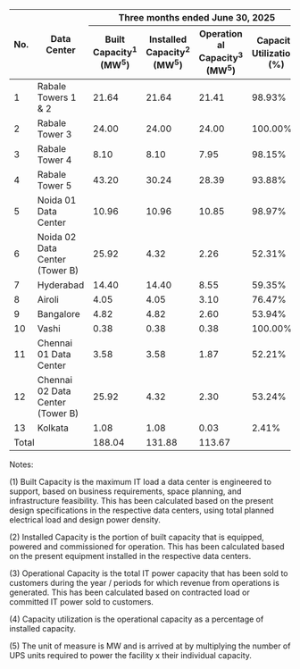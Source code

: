 <table><thead><tr><th rowspan="2">No.</th><th rowspan="2">Data Center</th><th colspan="4">Three months ended June 30, 2025</th><th colspan="4">Fiscal 2025</th><th colspan="4">Fiscal 2024</th><th colspan="4">Fiscal 2023</th></tr><tr><th>Built Capacity<sup>1</sup><br>(MW<sup>5</sup>)</th><th>Installed Capacity<sup>2</sup><br>(MW<sup>5</sup>)</th><th>Operation<br>al<br>Capacity<sup>3</sup><br>(MW<sup>5</sup>)</th><th>Capacity<br>Utilization<sup>4</sup><br>(%)</th><th>Built Capacity<sup>1</sup><br>(MW<sup>5</sup>)</th><th>Installed Capacity<sup>2</sup><br>(MW<sup>5</sup>)</th><th>Operation<br>al<br>Capacity<sup>3</sup><br>(MW<sup>5</sup>)</th><th>Capacity<br>Utilization<sup>4</sup><br>(%)</th><th>Built Capacity<sup>1</sup><br>(MW<sup>5</sup>)</th><th>Installed Capacity<sup>2</sup><br>(MW<sup>5</sup>)</th><th>Operatio<br>nal<br>Capacity<sup>3</sup><br>(MW<sup>5</sup>)</th><th>Capacity<br>Utilization<sup>4</sup><br>(%)</th><th>Built Capacity<sup>1</sup><br>(MW<sup>5</sup>)</th><th>Installed Capacity<sup>2</sup><br>(MW<sup>5</sup>)</th><th>Operatio<br>nal<br>Capacity<sup>3</sup><br>(MW<sup>5</sup>)</th><th>Capacity<br>Utilization<sup>4</sup><br>(%)</th></tr></thead><tbody><tr><td>1</td><td>Rabale Towers 1 & 2</td><td>21.64</td><td>21.64</td><td>21.41</td><td>98.93%</td><td>21.64</td><td>21.64</td><td>21.41</td><td>98.93%</td><td>21.64</td><td>21.64</td><td>21.08</td><td>97.42%</td><td>21.64</td><td>21.64</td><td>21.08</td><td>97.42%</td></tr><tr><td>2</td><td>Rabale Tower 3</td><td>24.00</td><td>24.00</td><td>24.00</td><td>100.00%</td><td>24.00</td><td>24.00</td><td>24.00</td><td>100.00%</td><td>24.00</td><td>24.00</td><td>24.00</td><td>100.00%</td><td>24.00</td><td>24.00</td><td>24.00</td><td>100.00%</td></tr><tr><td>3</td><td>Rabale Tower 4</td><td>8.10</td><td>8.10</td><td>7.95</td><td>98.15%</td><td>8.10</td><td>8.10</td><td>7.95</td><td>98.15%</td><td>8.10</td><td>8.10</td><td>7.95</td><td>98.15%</td><td>8.10</td><td>8.10</td><td>7.55</td><td>93.21%</td></tr><tr><td>4</td><td>Rabale Tower 5</td><td>43.20</td><td>30.24</td><td>28.39</td><td>93.88%</td><td>43.20</td><td>30.24</td><td>28.39</td><td>93.88%</td><td>43.20</td><td>6.48</td><td>6.48</td><td>100.00%</td><td>-</td><td>-</td><td>-</td><td>-</td></tr><tr><td>5</td><td>Noida 01 Data Center</td><td>10.96</td><td>10.96</td><td>10.85</td><td>98.97%</td><td>10.96</td><td>10.96</td><td>10.85</td><td>98.97%</td><td>10.96</td><td>10.96</td><td>10.80</td><td>98.54%</td><td>10.96</td><td>10.96</td><td>10.80</td><td>98.54%</td></tr><tr><td>6</td><td>Noida 02 Data Center<br>(Tower B)</td><td>25.92</td><td>4.32</td><td>2.26</td><td>52.31%</td><td>25.92</td><td>4.32</td><td>2.26</td><td>52.31%</td><td>-</td><td>-</td><td>-</td><td>-</td><td>-</td><td>-</td><td>-</td><td>-</td></tr><tr><td>7</td><td>Hyderabad</td><td>14.40</td><td>14.40</td><td>8.55</td><td>59.35%</td><td>14.40</td><td>14.40</td><td>8.55</td><td>59.35%</td><td>14.40</td><td>14.40</td><td>8.20</td><td>56.97%</td><td>14.40</td><td>14.40</td><td>7.99</td><td>55.45%</td></tr><tr><td>8</td><td>Airoli</td><td>4.05</td><td>4.05</td><td>3.10</td><td>76.47%</td><td>4.05</td><td>4.05</td><td>3.10</td><td>76.47%</td><td>4.05</td><td>4.05</td><td>2.97</td><td>73.43%</td><td>4.05</td><td>4.05</td><td>2.59</td><td>63.93%</td></tr><tr><td>9</td><td>Bangalore</td><td>4.82</td><td>4.82</td><td>2.60</td><td>53.94%</td><td>4.82</td><td>4.82</td><td>2.60</td><td>53.94%</td><td>4.82</td><td>4.82</td><td>2.32</td><td>48.13%</td><td>4.82</td><td>4.82</td><td>2.22</td><td>46.08%</td></tr><tr><td>10</td><td>Vashi</td><td>0.38</td><td>0.38</td><td>0.38</td><td>100.00%</td><td>0.38</td><td>0.38</td><td>0.38</td><td>100.00%</td><td>0.38</td><td>0.38</td><td>0.38</td><td>100.00%</td><td>0.38</td><td>0.38</td><td>0.26</td><td>69.86%</td></tr><tr><td>11</td><td>Chennai 01 Data<br>Center</td><td>3.58</td><td>3.58</td><td>1.87</td><td>52.21%</td><td>3.58</td><td>3.58</td><td>1.87</td><td>52.21%</td><td>3.58</td><td>3.58</td><td>1.29</td><td>36.11%</td><td>3.21</td><td>1.58</td><td>0.59</td><td>37.34%</td></tr><tr><td>12</td><td>Chennai 02 Data<br>Center (Tower B)</td><td>25.92</td><td>4.32</td><td>2.30</td><td>53.24%</td><td>25.92</td><td>-</td><td>-</td><td>-</td><td>-</td><td>-</td><td>-</td><td>-</td><td>-</td><td>-</td><td>-</td><td>-</td></tr><tr><td>13</td><td>Kolkata</td><td>1.08</td><td>1.08</td><td>0.03</td><td>2.41%</td><td>1.08</td><td>1.08</td><td>0.03</td><td>2.41%</td><td>1.08</td><td>1.08</td><td>0.01</td><td>1.16%</td><td>1.08</td><td>1.08</td><td>0.01</td><td>1.16%</td></tr><tr><td colspan="2">Total</td><td>188.04</td><td>131.88</td><td>113.67</td><td></td><td>188.04</td><td>127.56</td><td>111.37</td><td></td><td>136.20</td><td>99.48</td><td>85.49</td><td></td><td>92.63</td><td>91.00</td><td>77.09</td><td></td></tr></tbody></table>

Notes:

(1) Built Capacity is the maximum IT load a data center is engineered to support, based on business requirements, space planning, and infrastructure feasibility. This has been calculated based on the present design specifications in the respective data centers, using total planned electrical load and design power density.

(2) Installed Capacity is the portion of built capacity that is equipped, powered and commissioned for operation. This has been calculated based on the present equipment installed in the respective data centers.

(3) Operational Capacity is the total IT power capacity that has been sold to customers during the year / periods for which revenue from operations is generated. This has been calculated based on contracted load or committed IT power sold to customers.

(4) Capacity utilization is the operational capacity as a percentage of installed capacity.

(5) The unit of measure is MW and is arrived at by multiplying the number of UPS units required to power the facility x their individual capacity.